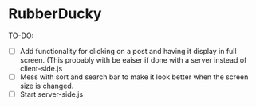 # RubberDucky

TO-DO:
- [ ] Add functionality for clicking on a post and having it display in full screen. (This probably with be eaiser if done with a server instead of client-side.js
- [ ] Mess with sort and search bar to make it look better when the screen size is changed.
- [ ] Start server-side.js 
